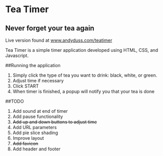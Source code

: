 # Tea Timer
## Never forget your tea again

Live version found at www.andyduss.com/teatimer

Tea Timer is a simple timer application developed using HTML, CSS, and Javascript.

##Running the application
1. Simply click the type of tea you want to drink: black, white, or green.
2. Adjust time if necessary
3. Click START
4. When timer is finished, a popup will notify you that your tea is done

##TODO
1. Add sound at end of timer
2. Add pause functionality
3. ~~Add up and down buttons to adjust time~~
4. Add URL parameters
5. Add pie slice shading
6. Improve layout
7. ~~Add favicon~~
8. Add header and footer

